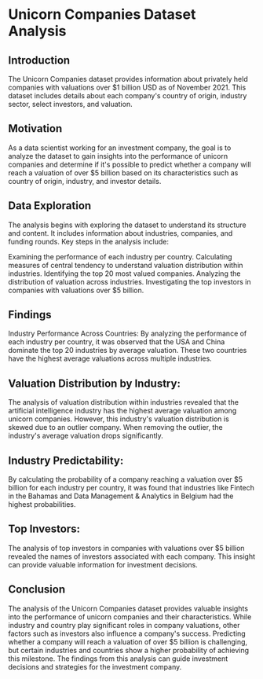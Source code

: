 # Unicorn Companies Dataset Analysis
## Introduction
The Unicorn Companies dataset provides information about privately held companies with valuations over $1 billion USD as of November 2021. This dataset includes details about each company's country of origin, industry sector, select investors, and valuation.

## Motivation
As a data scientist working for an investment company, the goal is to analyze the dataset to gain insights into the performance of unicorn companies and determine if it's possible to predict whether a company will reach a valuation of over $5 billion based on its characteristics such as country of origin, industry, and investor details.

## Data Exploration
The analysis begins with exploring the dataset to understand its structure and content. It includes information about industries, companies, and funding rounds. Key steps in the analysis include:

Examining the performance of each industry per country.
Calculating measures of central tendency to understand valuation distribution within industries.
Identifying the top 20 most valued companies.
Analyzing the distribution of valuation across industries.
Investigating the top investors in companies with valuations over $5 billion.
## Findings
Industry Performance Across Countries:
By analyzing the performance of each industry per country, it was observed that the USA and China dominate the top 20 industries by average valuation. These two countries have the highest average valuations across multiple industries.

## Valuation Distribution by Industry:
The analysis of valuation distribution within industries revealed that the artificial intelligence industry has the highest average valuation among unicorn companies. However, this industry's valuation distribution is skewed due to an outlier company. When removing the outlier, the industry's average valuation drops significantly.

## Industry Predictability:
By calculating the probability of a company reaching a valuation over $5 billion for each industry per country, it was found that industries like Fintech in the Bahamas and Data Management & Analytics in Belgium had the highest probabilities.

## Top Investors:
The analysis of top investors in companies with valuations over $5 billion revealed the names of investors associated with each company. This insight can provide valuable information for investment decisions.

## Conclusion
The analysis of the Unicorn Companies dataset provides valuable insights into the performance of unicorn companies and their characteristics. While industry and country play significant roles in company valuations, other factors such as investors also influence a company's success. Predicting whether a company will reach a valuation of over $5 billion is challenging, but certain industries and countries show a higher probability of achieving this milestone. The findings from this analysis can guide investment decisions and strategies for the investment company.

